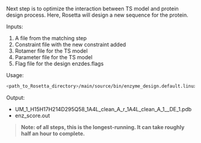 Next step is to optimize the interaction between TS model and protein design process.  Here, Rosetta will design a new sequence for the protein. 

Inputs:

1. A file from the matching step
2. Constraint file with the new constraint added
3. Rotamer file for the TS model
4. Parameter file for the TS model
5. Flag file for the design enzdes.flags

Usage:

```bash
<path_to_Rosetta_directory>/main/source/bin/enzyme_design.default.linuxgccrelease @enzdes.flags -correct -linmem_ig 10 -in:file:s UM_1_H15H17H214D295Q58_1A4L_clean_A_r_1A4L_clean_A_1.pdb
```

Output:

- UM_1_H15H17H214D295Q58_1A4L_clean_A_r_1A4L_clean_A_1__DE_1.pdb
- enz_score.out

> **Note: of all steps, this is the longest-running.  It can take roughly half an hour to complete.**
